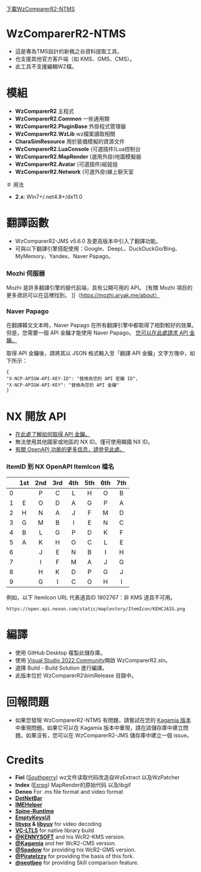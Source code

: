 [下載WzComparerR2-NTMS](https://github.com/HCTOrganization/WzComparerR2-NTMS/releases)

# WzComparerR2-NTMS
- 這是專為TMS設計的新楓之谷資料提取工具。
- 也支援其他官方客戶端（如 KMS、GMS、CMS）。
- 此工具不支援編輯WZ檔。

# 模組
- **WzComparerR2** 主程式
- **WzComparerR2.Common** 一些通用類
- **WzComparerR2.PluginBase** 外掛程式管理器
- **WzComparerR2.WzLib** wz檔案讀取相關
- **CharaSimResource** 用於裝備模擬的資源文件
- **WzComparerR2.LuaConsole** (可選插件)Lua控制台
- **WzComparerR2.MapRender** (選用外掛)地圖模擬器
- **WzComparerR2.Avatar** (可選插件)紙娃娃
- **WzComparerR2.Network** (可選外掛)線上聊天室

＃ 用法
- **2.x**: Win7+/.net4.8+/dx11.0

# 翻譯函數
- WzComparerR2-JMS v5.6.0 及更高版本中引入了翻譯功能。
- 可與以下翻譯引擎搭配使用：Google、DeepL、DuckDuckGo/Bing、MyMemory、Yandex、Naver Papago。

### Mozhi 伺服器
Mozhi 是許多翻譯引擎的替代前端，具有公開可用的 API。 [有關 Mozhi 項目的更多資訊可以在這裡找到。 ]]（https://mozhi.aryak.me/about）

### Naver Papago
在翻譯韓文文本時，Naver Papago 在所有翻譯引擎中都取得了相對較好的效果。但是，您需要一個 API 金鑰才能使用 Naver Papago。 [您可以在此處請求 API 金鑰。 ](https://guide.ncloud-docs.com/docs/ja/papagotranslation-api)

取得 API 金鑰後，請將其以 JSON 格式輸入至「翻譯 API 金鑰」文字方塊中，如下所示：
```
{
"X-NCP-APIGW-API-KEY-ID": "替換為您的 API 密鑰 ID",
"X-NCP-APIGW-API-KEY": "替換為您的 API 金鑰"
]
```

# NX 開放 API
- [在此處了解如何取得 API 金鑰。 ](https://openapi.nexon.com/guide/prepare-in-advance/)
- 無法使用其他國家或地區的 NX ID。僅可使用韓國 NX ID。
- [有關 OpenAPI 功能的更多信息，請參見此處。 ](https://openapi.nexon.com/game/maplestory/)

### ItemID 到 NX OpenAPI ItemIcon 檔名
|   |1st |2nd |3rd |4th |5th |6th |7th |
|:-:|:-:|:-:|:-:|:-:|:-:|:-:|:-:|
|0  |    |P   |C   |L   |H   |O   |B   |
|1  |E   |O   |D   |A   |G   |P   |A   |
|2  |H   |N   |A   |J   |F   |M   |D   |
|3  |G   |M   |B   |I   |E   |N   |C   |
|4  |B   |L   |G   |P   |D   |K   |F   |
|5  |A   |K   |H   |O   |C   |L   |E   |
|6  |    |J   |E   |N   |B   |I   |H   |
|7  |    |I   |F   |M   |A   |J   |G   |
|8  |    |H   |K   |D   |P   |G   |J   |
|9  |    |G   |I   |C   |O   |H   |I   |

例如，以下 ItemIcon URL 代表道具ID 1802767：非 KMS 道具不可用。

```
https://open.api.nexon.com/static/maplestory/ItemIcon/KEHCJAIG.png
```

# 編譯
- 使用 GitHub Desktop 複製此儲存庫。
- 使用 [Visual Studio 2022 Community](https://visualstudio.microsoft.com/downloads/)開啟 WzComparerR2.sln。
- 選擇 Build - Build Solution 進行編譯。
- 此版本位於 WzComparerR2\bin\Release 目錄中。

# 回報問題
- 如果您發現 WzComparerR2-NTMS 有問題，請嘗試在您的 [Kagamia 版本](https://github.com/Kagamia/WzComparerR2/releases/latest) 中重現問題。如果它可以在 Kagamia 版本中重現，請在該儲存庫中建立問題。如果沒有，您可以在 WzComparerR2-JMS 儲存庫中建立一個 issue。


# Credits
- **Fiel** ([Southperry](http://www.southperry.net))  wz文件读取代码改造自WzExtract 以及WzPatcher
- **Index** ([Exrpg](http://bbs.exrpg.com/space-uid-137285.html)) MapRender的原始代码 以及libgif
- **Deneo** For .ms file format and video format
- **[DotNetBar](http://www.devcomponents.com/)**
- **[IMEHelper](https://github.com/JLChnToZ/IMEHelper)**
- **[Spine-Runtime](https://github.com/EsotericSoftware/spine-runtimes)**
- **[EmptyKeysUI](https://github.com/EmptyKeys)**
- **[libvpx](https://www.webmproject.org/code/) & [libyuv](https://chromium.googlesource.com/libyuv/libyuv/)** for video decoding
- **[VC-LTL5](https://github.com/Chuyu-Team/VC-LTL5)** for native library build
- **[@KENNYSOFT](https://github.com/KENNYSOFT)** and his WcR2-KMS version.
- **[@Kagamia](https://github.com/Kagamia)** and her WcR2-CMS version.
- **[@Spadow](https://github.com/Sunaries)** for providing his WcR2-GMS version.
- **[@PirateIzzy](https://github.comPirateIzzy)** for providing the basis of this fork.
- **[@seotbeo](https://github.com/seotbeo)** for providing Skill comparison feature.
